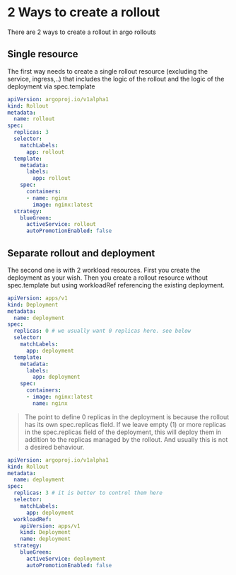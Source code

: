 # 2 Ways to create a rollout

There are 2 ways to create a rollout in argo rollouts

## Single resource

The first way needs to create a single rollout resource (excluding the service, ingress,..) that includes the logic of the rollout and the logic of the deployment via spec.template

```yaml
apiVersion: argoproj.io/v1alpha1
kind: Rollout
metadata:
  name: rollout
spec:
  replicas: 3
  selector:
    matchLabels:
      app: rollout
  template:
    metadata:
      labels:
        app: rollout
    spec:
      containers:
      - name: nginx
        image: nginx:latest
  strategy:
    blueGreen:
      activeService: rollout
      autoPromotionEnabled: false
```

## Separate rollout and deployment

The second one is with 2 workload resources. First you create the deployment as your wish. Then you create a rollout resource without spec.template but using workloadRef referencing the existing deployment.

```yaml
apiVersion: apps/v1
kind: Deployment
metadata:
  name: deployment
spec:
  replicas: 0 # we usually want 0 replicas here. see below
  selector:
    matchLabels:
      app: deployment
  template:
    metadata:
      labels:
        app: deployment
    spec:
      containers:
      - image: nginx:latest
        name: nginx
```

> The point to define 0 replicas in the deployment is because the rollout has its own spec.replicas field. If we leave empty (1) or more replicas in the spec.replicas field of the deployment, this will deploy them in addition to the replicas managed by the rollout. And usually this is not a desired behaviour.

```yaml
apiVersion: argoproj.io/v1alpha1
kind: Rollout
metadata:
  name: deployment
spec:
  replicas: 3 # it is better to control them here
  selector:
    matchLabels:
      app: deployment
  workloadRef: 
    apiVersion: apps/v1
    kind: Deployment
    name: deployment
  strategy:
    blueGreen:
      activeService: deployment
      autoPromotionEnabled: false
```
